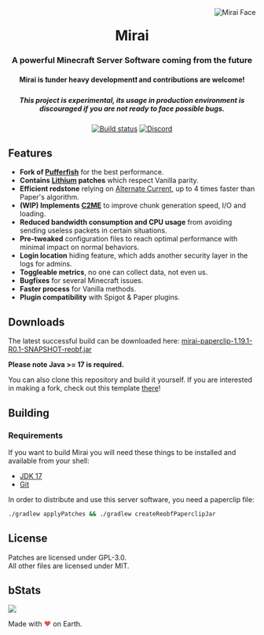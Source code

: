 <img src="logo.webp" alt="Mirai Face" align="right">
<div align="center">
  <h1>Mirai</h1>
  <h3>A powerful Minecraft Server Software coming from the future</h3>
  <h4>Mirai is ❗under heavy development❗ and contributions are welcome!</h4>
  <h5><b>This project is experimental, its usage in production environment is discouraged if you are not ready to face possible bugs.</b></h5>
  
  [![Build status](https://img.shields.io/github/workflow/status/etil2jz/Mirai/Build/ver/1.19?style=for-the-badge)](https://ci.codemc.io/job/etil2jz/job/Mirai-1.19/lastSuccessfulBuild)
  [![Discord](https://img.shields.io/discord/928402257605701683?color=5865F2&label=discord&style=for-the-badge)](https://discord.gg/DdH6Yfu9gM)
</div>

## Features

- **Fork of [Pufferfish](https://github.com/pufferfish-gg/Pufferfish)** for the best performance.
- **Contains [Lithium](https://github.com/CaffeineMC/lithium-fabric) patches** which respect Vanilla parity.
- **Efficient redstone** relying on [Alternate Current](https://github.com/SpaceWalkerRS/alternate-current), up to 4 times faster than Paper's algorithm.
- **(WIP) Implements [C2ME](https://github.com/RelativityMC/C2ME-fabric)** to improve chunk generation speed, I/O and loading.
- **Reduced bandwidth consumption and CPU usage** from avoiding sending useless packets in certain situations.
- **Pre-tweaked** configuration files to reach optimal performance with minimal impact on normal behaviors.
- **Login location** hiding feature, which adds another security layer in the logs for admins.
- **Toggleable metrics**, no one can collect data, not even us.
- **Bugfixes** for several Minecraft issues.
- **Faster process** for Vanilla methods.
- **Plugin compatibility** with Spigot & Paper plugins.

## Downloads
The latest successful build can be downloaded here:
[mirai-paperclip-1.19.1-R0.1-SNAPSHOT-reobf.jar](https://ci.codemc.io/job/etil2jz/job/Mirai-1.19/lastSuccessfulBuild/)

**Please note Java >= 17 is required.**

You can also clone this repository and build it yourself.
If you are interested in making a fork, check out this template [there](https://github.com/PaperMC/paperweight-examples)!

## Building

### Requirements

If you want to build Mirai you will need these things to be installed and available from your shell:
* [JDK 17](https://www.oracle.com/java/technologies/downloads/#java17)
* [Git](https://git-scm.com/)

In order to distribute and use this server software, you need a paperclip file:

```bash
./gradlew applyPatches && ./gradlew createReobfPaperclipJar
```

## License
Patches are licensed under GPL-3.0.  
All other files are licensed under MIT.

## bStats
[![](https://bstats.org/signatures/server-implementation/mirai.svg)](https://bstats.org/plugin/server-implementation/Mirai/14774)

Made with <span style="color: #e25555;">&#9829;</span> on Earth.
